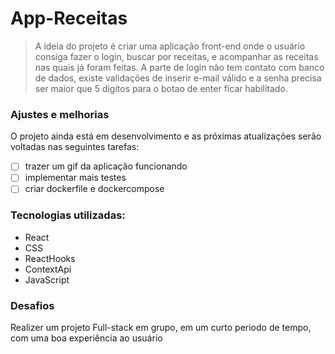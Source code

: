 # App-Receitas

> A ideia do projeto é criar uma aplicação front-end onde o usuário consiga fazer o login, buscar por receitas, e acompanhar as receitas nas quais já foram feitas. A parte de login não tem contato com banco de dados, existe validações de inserir e-mail válido e a senha precisa ser maior que 5 digitos para o botao de enter ficar habilitado.

### Ajustes e melhorias

O projeto ainda está em desenvolvimento e as próximas atualizações serão voltadas nas seguintes tarefas:

- [ ] trazer um gif da aplicação funcionando
- [ ] implementar mais testes
- [ ] criar dockerfile e dockercompose

### Tecnologias utilizadas:

- React
- CSS
- ReactHooks
- ContextApi
- JavaScript


### Desafios

Realizer um projeto Full-stack em grupo, em um curto periodo de tempo, com uma boa experiência ao usuário
